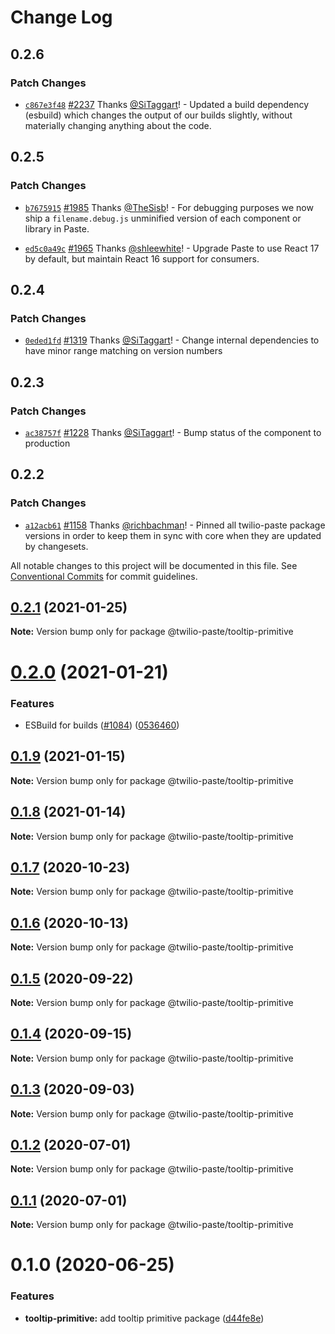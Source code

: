 # Change Log

## 0.2.6

### Patch Changes

- [`c867e3f48`](https://github.com/twilio-labs/paste/commit/c867e3f48d739409d1f54fa18c4d2bee1d9242cf) [#2237](https://github.com/twilio-labs/paste/pull/2237) Thanks [@SiTaggart](https://github.com/SiTaggart)! - Updated a build dependency (esbuild) which changes the output of our builds slightly, without materially changing anything about the code.

## 0.2.5

### Patch Changes

- [`b7675915`](https://github.com/twilio-labs/paste/commit/b76759157a8c554863b6e37ddb6ea081c1c53258) [#1985](https://github.com/twilio-labs/paste/pull/1985) Thanks [@TheSisb](https://github.com/TheSisb)! - For debugging purposes we now ship a `filename.debug.js` unminified version of each component or library in Paste.

* [`ed5c0a49c`](https://github.com/twilio-labs/paste/commit/ed5c0a49ced5c524607cac7166d3aa4c389f2e7f) [#1965](https://github.com/twilio-labs/paste/pull/1965) Thanks [@shleewhite](https://github.com/shleewhite)! - Upgrade Paste to use React 17 by default, but maintain React 16 support for consumers.

## 0.2.4

### Patch Changes

- [`0eded1fd`](https://github.com/twilio-labs/paste/commit/0eded1fd63f081ba9aeab5b5946218e1c5b9b316) [#1319](https://github.com/twilio-labs/paste/pull/1319) Thanks [@SiTaggart](https://github.com/SiTaggart)! - Change internal dependencies to have minor range matching on version numbers

## 0.2.3

### Patch Changes

- [`ac38757f`](https://github.com/twilio-labs/paste/commit/ac38757f0e426531862d5c562a2f2300cfa30592) [#1228](https://github.com/twilio-labs/paste/pull/1228) Thanks [@SiTaggart](https://github.com/SiTaggart)! - Bump status of the component to production

## 0.2.2

### Patch Changes

- [`a12acb61`](https://github.com/twilio-labs/paste/commit/a12acb61739c7c2f2984dfc71fe53b5b3812675f) [#1158](https://github.com/twilio-labs/paste/pull/1158) Thanks [@richbachman](https://github.com/richbachman)! - Pinned all twilio-paste package versions in order to keep them in sync with core when they are updated by changesets.

All notable changes to this project will be documented in this file.
See [Conventional Commits](https://conventionalcommits.org) for commit guidelines.

## [0.2.1](https://github.com/twilio-labs/paste/compare/@twilio-paste/tooltip-primitive@0.2.0...@twilio-paste/tooltip-primitive@0.2.1) (2021-01-25)

**Note:** Version bump only for package @twilio-paste/tooltip-primitive

# [0.2.0](https://github.com/twilio-labs/paste/compare/@twilio-paste/tooltip-primitive@0.1.9...@twilio-paste/tooltip-primitive@0.2.0) (2021-01-21)

### Features

- ESBuild for builds ([#1084](https://github.com/twilio-labs/paste/issues/1084)) ([0536460](https://github.com/twilio-labs/paste/commit/053646011508be10477d5b732269cdb0419235d7))

## [0.1.9](https://github.com/twilio-labs/paste/compare/@twilio-paste/tooltip-primitive@0.1.8...@twilio-paste/tooltip-primitive@0.1.9) (2021-01-15)

**Note:** Version bump only for package @twilio-paste/tooltip-primitive

## [0.1.8](https://github.com/twilio-labs/paste/compare/@twilio-paste/tooltip-primitive@0.1.7...@twilio-paste/tooltip-primitive@0.1.8) (2021-01-14)

**Note:** Version bump only for package @twilio-paste/tooltip-primitive

## [0.1.7](https://github.com/twilio-labs/paste/compare/@twilio-paste/tooltip-primitive@0.1.6...@twilio-paste/tooltip-primitive@0.1.7) (2020-10-23)

**Note:** Version bump only for package @twilio-paste/tooltip-primitive

## [0.1.6](https://github.com/twilio-labs/paste/compare/@twilio-paste/tooltip-primitive@0.1.5...@twilio-paste/tooltip-primitive@0.1.6) (2020-10-13)

**Note:** Version bump only for package @twilio-paste/tooltip-primitive

## [0.1.5](https://github.com/twilio-labs/paste/compare/@twilio-paste/tooltip-primitive@0.1.4...@twilio-paste/tooltip-primitive@0.1.5) (2020-09-22)

**Note:** Version bump only for package @twilio-paste/tooltip-primitive

## [0.1.4](https://github.com/twilio-labs/paste/compare/@twilio-paste/tooltip-primitive@0.1.3...@twilio-paste/tooltip-primitive@0.1.4) (2020-09-15)

**Note:** Version bump only for package @twilio-paste/tooltip-primitive

## [0.1.3](https://github.com/twilio-labs/paste/compare/@twilio-paste/tooltip-primitive@0.1.2...@twilio-paste/tooltip-primitive@0.1.3) (2020-09-03)

**Note:** Version bump only for package @twilio-paste/tooltip-primitive

## [0.1.2](https://github.com/twilio-labs/paste/compare/@twilio-paste/tooltip-primitive@0.1.1...@twilio-paste/tooltip-primitive@0.1.2) (2020-07-01)

**Note:** Version bump only for package @twilio-paste/tooltip-primitive

## [0.1.1](https://github.com/twilio-labs/paste/compare/@twilio-paste/tooltip-primitive@0.1.0...@twilio-paste/tooltip-primitive@0.1.1) (2020-07-01)

**Note:** Version bump only for package @twilio-paste/tooltip-primitive

# 0.1.0 (2020-06-25)

### Features

- **tooltip-primitive:** add tooltip primitive package ([d44fe8e](https://github.com/twilio-labs/paste/commit/d44fe8e07f18340384967b8f3eecc1f218e31c4d))
